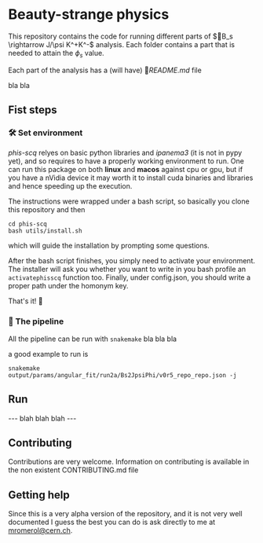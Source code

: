 # Beauty-strange physics

This repository contains the code for running different parts of $`B_s \rightarrow J/\psi K^+K^-`$ analysis. Each folder contains a part that is needed to attain the $`\phi_s`$ value.

Each part of the analysis has a (will have) _README.md_ file



bla bla


## Fist steps

### 🛠 Set environment
_phis-scq_ relyes on basic python libraries and _ipanema3_ (it is not in pypy yet),
and so requires to have a properly working environment to run. One can run
this package on both __linux__ and __macos__ against cpu or gpu,
but if you have a nVidia device it may worth it to install cuda binaries and
libraries and hence speeding up the execution.

The instructions were wrapped under a bash script, so basically you clone this
repository and then
```
cd phis-scq
bash utils/install.sh
```
which will guide the installation by prompting some questions.

After the bash script finishes, you simply need to activate your environment.
The installer will ask you whether you want to write in you bash profile
an `activatephisscq` function too.
Finally, under config.json, you should write a proper path under
the homonym key.

That's it! 🎉


### 🐍 The pipeline

All the pipeline can be run with `snakemake`
bla bla bla

a good example to run is

```
snakemake output/params/angular_fit/run2a/Bs2JpsiPhi/v0r5_repo_repo.json -j
```

## Run

--- blah blah blah ---

















## Contributing

Contributions are very welcome. Information on contributing is available in the
non existent CONTRIBUTING.md file

## Getting help

Since this is a very alpha version of the repository, and it is not very well documented I guess the best you can do is ask directly to me at mromerol@cern.ch.
